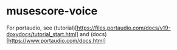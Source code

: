 # musescore-voice

For portaudio, see (tutorial)[https://files.portaudio.com/docs/v19-doxydocs/tutorial_start.html]
and (docs)[https://www.portaudio.com/docs.html]